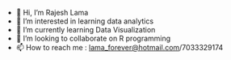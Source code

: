 - 👋 Hi, I’m Rajesh Lama
- 👀 I’m interested in learning data analytics 
- 🌱 I’m currently learning Data Visualization
- 💞️ I’m looking to collaborate on R programming 
- 📫 How to reach me : lama_forever@hotmail.com/7033329174

<!---
rajeshLama/rajeshLama is a ✨ special ✨ repository because its `README.md` (this file) appears on your GitHub profile.
You can click the Preview link to take a look at your changes.
--->
